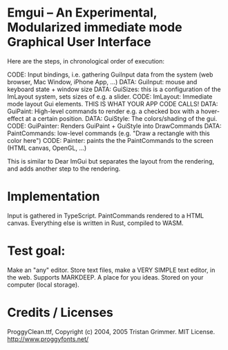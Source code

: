 # Emgui – An Experimental, Modularized immediate mode Graphical User Interface

Here are the steps, in chronological order of execution:

CODE: Input bindings, i.e. gathering GuiInput data from the system (web browser, Mac Window, iPhone App, ...)
DATA: GuiInput: mouse and keyboard state + window size
DATA: GuiSizes: this is a configuration of the ImLayout system, sets sizes of e.g. a slider.
CODE: ImLayout: Immediate mode layout Gui elements. THIS IS WHAT YOUR APP CODE CALLS!
DATA: GuiPaint: High-level commands to render e.g. a checked box with a hover-effect at a certain position.
DATA: GuiStyle: The colors/shading of the gui.
CODE: GuiPainter: Renders GuiPaint + GuiStyle into DrawCommands
DATA: PaintCommands: low-level commands (e.g. "Draw a rectangle with this color here")
CODE: Painter: paints the the PaintCommands to the screen (HTML canvas, OpenGL, ...)

This is similar to Dear ImGui but separates the layout from the rendering, and adds another step to the rendering.

# Implementation

Input is gathered in TypeScript.
PaintCommands rendered to a HTML canvas.
Everything else is written in Rust, compiled to WASM.

# Test goal:

Make an "any" editor. Store text files, make a VERY SIMPLE text editor, in the web.
Supports MARKDEEP. A place for you ideas. Stored on your computer (local storage).

# Credits / Licenses

ProggyClean.ttf, Copyright (c) 2004, 2005 Tristan Grimmer. MIT License. http://www.proggyfonts.net/

